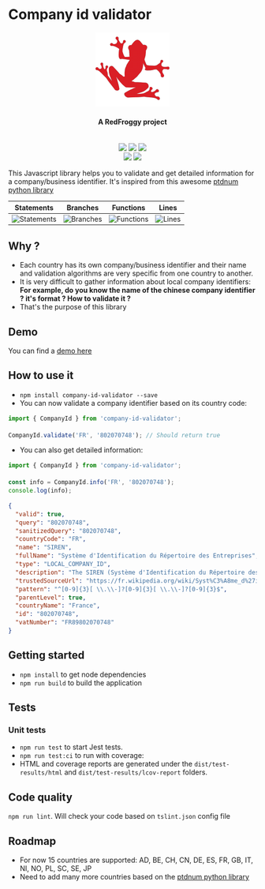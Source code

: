 # Company id validator

<div align="center">
  <a name="logo" href="https://www.redfroggy.fr"><img src="assets/logo.png" alt="RedFroggy"></a>
  <h4 align="center">A RedFroggy project</h4>
</div>
<br/>

<div align="center">
  <a href="https://forthebadge.com"><img src="https://forthebadge.com/images/badges/fuck-it-ship-it.svg"/></a>
  <a href="https://forthebadge.com"><img src="https://forthebadge.com/images/badges/built-with-love.svg"/></a>
  <a href="https://forthebadge.com"><img src="https://forthebadge.com/images/badges/made-with-javascript.svg"/></a>
</div>
<div align="center">
  <a href="https://circleci.com/gh/RedFroggy/company-id-validator"><img src="https://github.com/RedFroggy/company-id-validator/actions/workflows/build.yml/badge.svg"/></a>
   <a href="https://github.com/semantic-release/semantic-release"><img src="https://img.shields.io/badge/%20%20%F0%9F%93%A6%F0%9F%9A%80-semantic--release-e10079.svg"/></a>
</div>

This Javascript library helps you to validate and get detailed information for a company/business identifier. 
It's inspired from this awesome [ptdnum python library](https://github.com/arthurdejong/python-stdnum)


| Statements                  | Branches                | Functions                 | Lines             |
| --------------------------- | ----------------------- | ------------------------- | ----------------- |
| ![Statements](https://img.shields.io/badge/statements-100%25-brightgreen.svg?style=flat) | ![Branches](https://img.shields.io/badge/branches-100%25-brightgreen.svg?style=flat) | ![Functions](https://img.shields.io/badge/functions-100%25-brightgreen.svg?style=flat) | ![Lines](https://img.shields.io/badge/lines-100%25-brightgreen.svg?style=flat) |



## Why ?
- Each country has its own company/business identifier and their name and validation algorithms are very specific from one country to another.
- It is very difficult to gather information about local company identifiers:
  **For example, do you know the name of the chinese company identifier ? it's format ? How to validate it ?**
- That's the purpose of this library


## Demo

You can find a [demo here](https://redfroggy.github.io/company-id-validator/)

## How to use it
- `npm install company-id-validator --save`
- You can now validate a company identifier based on its country code:

```javascript
import { CompanyId } from 'company-id-validator';

CompanyId.validate('FR', '802070748'); // Should return true
```
- You can also get detailed information:
```javascript
import { CompanyId } from 'company-id-validator';

const info = CompanyId.info('FR', '802070748');
console.log(info);
```
```json
{
  "valid": true,
  "query": "802070748",
  "sanitizedQuery": "802070748",
  "countryCode": "FR",
  "name": "SIREN",
  "fullName": "Système d'Identification du Répertoire des Entreprises",
  "type": "LOCAL_COMPANY_ID",
  "description": "The SIREN (Système d'Identification du Répertoire des Entreprises) is a 9\ndigit number used to identify French companies. The Luhn checksum is used\nto validate the numbers.",
  "trustedSourceUrl": "https://fr.wikipedia.org/wiki/Syst%C3%A8me_d%27identification_du_r%C3%A9pertoire_des_entreprises",
  "pattern": "^[0-9]{3}[ \\.\\-]?[0-9]{3}[ \\.\\-]?[0-9]{3}$",
  "parentLevel": true,
  "countryName": "France",
  "id": "802070748",
  "vatNumber": "FR89802070748"
}
```

## Getting started

- `npm install` to get node dependencies
- `npm run build` to build the application

## Tests

### Unit tests

- `npm run test` to start Jest tests.
- `npm run test:ci` to run with coverage:
- HTML and coverage reports are generated under the `dist/test-results/html` and `dist/test-results/lcov-report` folders.

## Code quality

`npm run lint`. Will check your code based on `tslint.json` config file

## Roadmap
- For now 15 countries are supported: AD, BE, CH, CN, DE, ES, FR, GB, IT, NI, NO, PL, SC, SE, JP
- Need to add many more countries based on the [ptdnum python library](https://github.com/arthurdejong/python-stdnum)
